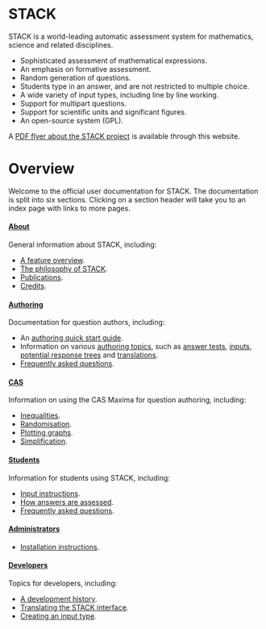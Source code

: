 # STACK

STACK is a world-leading automatic assessment system for mathematics, science and related disciplines. 

* Sophisticated assessment of mathematical expressions.
* An emphasis on formative assessment.
* Random generation of questions.
* Students type in an answer, and are not restricted to multiple choice.
* A wide variety of input types, including line by line working.
* Support for multipart questions.
* Support for scientific units and significant figures.
* An open-source system (GPL).

A [PDF flyer about the STACK project](%CONTENT/2018-STACK.pdf) is available through this website.

# Overview #

Welcome to the official user documentation for STACK. The documentation is split into six sections. Clicking on a section header will take you to an index page with links to more pages.

#### [**About**](About/index.md)

General information about STACK, including:

* [A feature overview](About/index.md).
* [The philosophy of STACK](About/The_philosophy_of_STACK.md).
* [Publications](About/Publications.md).
* [Credits](About/Credits.md).

#### [**Authoring**](Authoring/index.md)

Documentation for question authors, including:

* An [authoring quick start guide](Authoring/Authoring_quick_start.md).
* Information on various [authoring topics](Authoring/index.md), such as [answer tests](Authoring/Answer_tests.md), [inputs](/Authoring/Inputs.md), [potential response trees](Authoring/Potential_response_trees.md) and [translations](Authoring/Languages.md).
* [Frequently asked questions](Authoring/Author_FAQ.md).

#### [**CAS**](CAS/index.md)

Information on using the CAS Maxima for question authoring, including:

* [Inequalities](CAS/Inequalities.md).
* [Randomisation](CAS/Random.md).
* [Plotting graphs](CAS/Plots.md).
* [Simplification](CAS/Simplification.md).

#### [**Students**](Students/index.md)

Information for students using STACK, including:

* [Input instructions](Students/Answer_input.md).
* [How answers are assessed](Students/Answer_assessment.md).
* [Frequently asked questions](Students/FAQ.md).

#### [**Administrators**](Installation/index.md)

* [Installation instructions](Installation/index.md).

#### **[Developers](Developer/index.md)**

Topics for developers, including:

* [A development history](Developer/Development_history.md).
* [Translating the STACK interface](Developer/Language_packs.md).
* [Creating an input type](Developer/Creating_an_input_type.md).